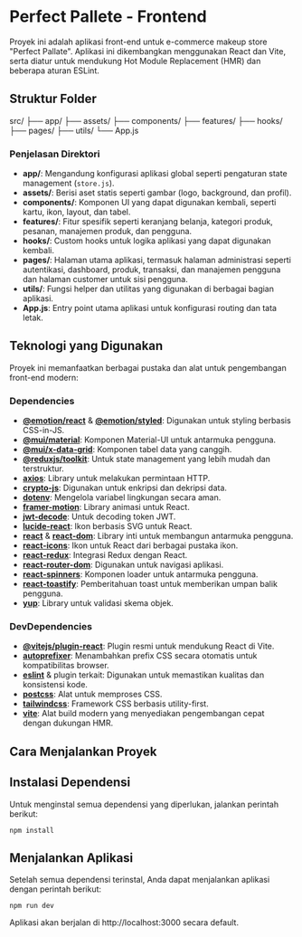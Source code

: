 # Perfect Pallete - Frontend

Proyek ini adalah aplikasi front-end untuk e-commerce makeup store "Perfect Pallate". Aplikasi ini dikembangkan menggunakan React dan Vite, serta diatur untuk mendukung Hot Module Replacement (HMR) dan beberapa aturan ESLint.

## Struktur Folder

src/
├── app/
├── assets/
├── components/
├── features/
├── hooks/
├── pages/
├── utils/
└── App.js

### Penjelasan Direktori

- **app/**: Mengandung konfigurasi aplikasi global seperti pengaturan state management (`store.js`).
- **assets/**: Berisi aset statis seperti gambar (logo, background, dan profil).
- **components/**: Komponen UI yang dapat digunakan kembali, seperti kartu, ikon, layout, dan tabel.
- **features/**: Fitur spesifik seperti keranjang belanja, kategori produk, pesanan, manajemen produk, dan pengguna.
- **hooks/**: Custom hooks untuk logika aplikasi yang dapat digunakan kembali.
- **pages/**: Halaman utama aplikasi, termasuk halaman administrasi seperti autentikasi, dashboard, produk, transaksi, dan manajemen pengguna dan halaman customer untuk sisi pengguna.
- **utils/**: Fungsi helper dan utilitas yang digunakan di berbagai bagian aplikasi.
- **App.js**: Entry point utama aplikasi untuk konfigurasi routing dan tata letak.

## Teknologi yang Digunakan

Proyek ini memanfaatkan berbagai pustaka dan alat untuk pengembangan front-end modern:

### Dependencies

- **[@emotion/react](https://emotion.sh/docs/introduction)** & **[@emotion/styled](https://emotion.sh/docs/styled)**: Digunakan untuk styling berbasis CSS-in-JS.
- **[@mui/material](https://mui.com/)**: Komponen Material-UI untuk antarmuka pengguna.
- **[@mui/x-data-grid](https://mui.com/x/react-data-grid/)**: Komponen tabel data yang canggih.
- **[@reduxjs/toolkit](https://redux-toolkit.js.org/)**: Untuk state management yang lebih mudah dan terstruktur.
- **[axios](https://axios-http.com/)**: Library untuk melakukan permintaan HTTP.
- **[crypto-js](https://cryptojs.gitbook.io/docs/)**: Digunakan untuk enkripsi dan dekripsi data.
- **[dotenv](https://github.com/motdotla/dotenv)**: Mengelola variabel lingkungan secara aman.
- **[framer-motion](https://www.framer.com/motion/)**: Library animasi untuk React.
- **[jwt-decode](https://github.com/auth0/jwt-decode)**: Untuk decoding token JWT.
- **[lucide-react](https://lucide.dev/docs/react)**: Ikon berbasis SVG untuk React.
- **[react](https://reactjs.org/)** & **[react-dom](https://reactjs.org/docs/react-dom.html)**: Library inti untuk membangun antarmuka pengguna.
- **[react-icons](https://react-icons.github.io/react-icons/)**: Ikon untuk React dari berbagai pustaka ikon.
- **[react-redux](https://react-redux.js.org/)**: Integrasi Redux dengan React.
- **[react-router-dom](https://reactrouter.com/)**: Digunakan untuk navigasi aplikasi.
- **[react-spinners](https://www.davidhu.io/react-spinners/)**: Komponen loader untuk antarmuka pengguna.
- **[react-toastify](https://fkhadra.github.io/react-toastify/)**: Pemberitahuan toast untuk memberikan umpan balik pengguna.
- **[yup](https://github.com/jquense/yup)**: Library untuk validasi skema objek.

### DevDependencies

- **[@vitejs/plugin-react](https://github.com/vitejs/vite-plugin-react)**: Plugin resmi untuk mendukung React di Vite.
- **[autoprefixer](https://github.com/postcss/autoprefixer)**: Menambahkan prefix CSS secara otomatis untuk kompatibilitas browser.
- **[eslint](https://eslint.org/)** & plugin terkait: Digunakan untuk memastikan kualitas dan konsistensi kode.
- **[postcss](https://postcss.org/)**: Alat untuk memproses CSS.
- **[tailwindcss](https://tailwindcss.com/)**: Framework CSS berbasis utility-first.
- **[vite](https://vitejs.dev/)**: Alat build modern yang menyediakan pengembangan cepat dengan dukungan HMR.

## Cara Menjalankan Proyek

## Instalasi Dependensi

Untuk menginstal semua dependensi yang diperlukan, jalankan perintah berikut:

```
npm install
```

## Menjalankan Aplikasi

Setelah semua dependensi terinstal, Anda dapat menjalankan aplikasi dengan perintah berikut:

```
npm run dev
```

Aplikasi akan berjalan di http://localhost:3000 secara default.
